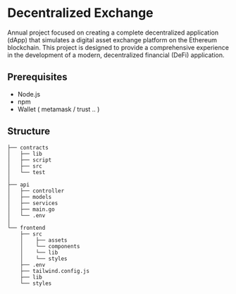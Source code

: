# Decentralized Exchange

Annual project focused on creating a complete decentralized application (dApp) that simulates a digital asset exchange platform on the Ethereum blockchain. This project is designed to provide a comprehensive experience in the development of a modern, decentralized financial (DeFi) application.

## Prerequisites

- Node.js
- npm
- Wallet ( metamask / trust .. )

## Structure
```
├── contracts
│   ├── lib
│   ├── script
│   ├── src
│   └── test
│
├── api
│   ├── controller
│   ├── models
│   ├── services
│   ├── main.go
│   └── .env
│ 
└── frontend
    ├── src
    │    ├── assets 
    │    └── components
    │    └── lib
    │    └── styles
    ├── .env
    ├── tailwind.config.js
    ├── lib
    └── styles
```

















